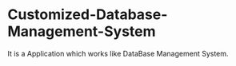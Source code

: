 # Customized-Database-Management-System
It is a Application which works like DataBase Management System.
